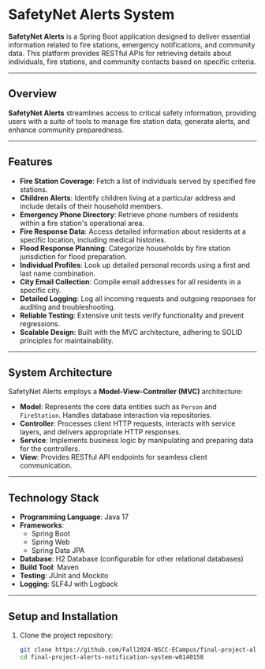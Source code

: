 # SafetyNet Alerts System

**SafetyNet Alerts** is a Spring Boot application designed to deliver essential information related to fire stations, emergency notifications, and community data. This platform provides RESTful APIs for retrieving details about individuals, fire stations, and community contacts based on specific criteria.

---

## Overview

**SafetyNet Alerts** streamlines access to critical safety information, providing users with a suite of tools to manage fire station data, generate alerts, and enhance community preparedness.

---

## Features

- **Fire Station Coverage**: Fetch a list of individuals served by specified fire stations.
- **Children Alerts**: Identify children living at a particular address and include details of their household members.
- **Emergency Phone Directory**: Retrieve phone numbers of residents within a fire station's operational area.
- **Fire Response Data**: Access detailed information about residents at a specific location, including medical histories.
- **Flood Response Planning**: Categorize households by fire station jurisdiction for flood preparation.
- **Individual Profiles**: Look up detailed personal records using a first and last name combination.
- **City Email Collection**: Compile email addresses for all residents in a specific city.
- **Detailed Logging**: Log all incoming requests and outgoing responses for auditing and troubleshooting.
- **Reliable Testing**: Extensive unit tests verify functionality and prevent regressions.
- **Scalable Design**: Built with the MVC architecture, adhering to SOLID principles for maintainability.

---

## System Architecture

SafetyNet Alerts employs a **Model-View-Controller (MVC)** architecture:

- **Model**: Represents the core data entities such as `Person` and `FireStation`. Handles database interaction via repositories.
- **Controller**: Processes client HTTP requests, interacts with service layers, and delivers appropriate HTTP responses.
- **Service**: Implements business logic by manipulating and preparing data for the controllers.
- **View**: Provides RESTful API endpoints for seamless client communication.

---

## Technology Stack

- **Programming Language**: Java 17
- **Frameworks**: 
  - Spring Boot
  - Spring Web
  - Spring Data JPA
- **Database**: H2 Database (configurable for other relational databases)
- **Build Tool**: Maven
- **Testing**: JUnit and Mockito
- **Logging**: SLF4J with Logback

---

## Setup and Installation

1. Clone the project repository:

   ```bash
   git clone https://github.com/Fall2024-NSCC-ECampus/final-project-alerts-notification-system-w0140158.git
   cd final-project-alerts-notification-system-w0140158
